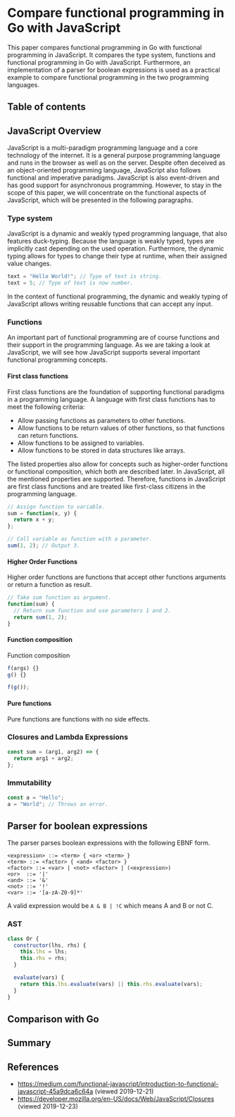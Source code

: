 # Compare functional programming in Go with JavaScript

This paper compares functional programming in Go with functional programming in JavaScript.
It compares the type system, functions and functional programming in Go with JavaScript.
Furthermore, an implementation of a parser for boolean expressions is used as a practical example to compare functional programming in the two programming languages.

<!-- Paper will answer the question what functional concepts are present in javascript and which possibilities there are. -->

## Table of contents

<!-- TODO -->

## JavaScript Overview

JavaScript is a multi-paradigm programming language and a core technology of the internet.
It is a general purpose programming language and runs in the browser as well as on the server.
Despite often deceived as an object-oriented programming language, JavaScript also follows functional and imperative paradigms.
JavaScript is also event-driven and has good support for asynchronous programming.
However, to stay in the scope of this paper, we will concentrate on the functional aspects of JavaScript, which will be presented in the following paragraphs.

<!-- Functions -->
<!-- Lambdas/closures -->
<!-- Higher order functions -->
<!-- Sum/product types -->
<!-- Immutable types -->
<!-- Pattern matching -->
<!-- Monads -->
<!-- Function literals -->
<!-- Currying -->

### Type system

JavaScript is a dynamic and weakly typed programming language, that also features duck-typing.
Because the language is weakly typed, types are implicitly cast depending on the used operation.
Furthermore, the dynamic typing allows for types to change their type at runtime, when their assigned value changes.

<!-- TODO Code example. -->

```javascript
text = "Hello World!"; // Type of text is string.
text = 5; // Type of text is now number.
```

In the context of functional programming, the dynamic and weakly typing of JavaScript allows writing reusable functions that can accept any input.

<!-- TODO Describe why this helps with functional programming. Untyped lambda calculus. -->

### Functions

An important part of functional programming are of course functions and their support in the programming language.
As we are taking a look at JavaScript, we will see how JavaScript supports several important functional programming concepts.

#### First class functions

First class functions are the foundation of supporting functional paradigms in a programming language.
A language with first class functions has to meet the following criteria:

- Allow passing functions as parameters to other functions.
- Allow functions to be return values of other functions, so that functions can return functions.
- Allow functions to be assigned to variables.
- Allow functions to be stored in data structures like arrays.

The listed properties also allow for concepts such as higher-order functions or functional composition, which both are described later.
In JavaScript, all the mentioned properties are supported.
Therefore, functions in JavaScript are first class functions and are treated like first-class citizens in the programming language.

<!-- TODO Code example. -->

```javascript
// Assign function to variable.
sum = function(x, y) {
  return x + y;
};

// Call variable as function with a parameter.
sum(1, 2); // Output 3.
```

#### Higher Order Functions

Higher order functions are functions that accept other functions arguments or return a function as result.

```javascript
// Take sum function as argument.
function(sum) {
  // Return sum function and use parameters 1 and 2.
  return sum(1, 2);
}
```

#### Function composition

Function composition

```javascript
f(args) {}
g() {}

f(g());
```

#### Pure functions

Pure functions are functions with no side effects.

### Closures and Lambda Expressions

<!-- ES6 arrow functions -->

```javascript
const sum = (arg1, arg2) => {
  return arg1 + arg2;
};
```

### Immutability

<!-- ES6 const keyword -->

```javascript
const a = "Hello";
a = "World"; // Throws an error.
```

## Parser for boolean expressions

The parser parses boolean expressions with the following EBNF form.

```
<expression> ::= <term> { <or> <term> }
<term> ::= <factor> { <and> <factor> }
<factor> ::= <var> | <not> <factor> | (<expression>)
<or>  ::= '|'
<and> ::= '&'
<not> ::= '!'
<var> ::= '[a-zA-Z0-9]*'
```

A valid expression would be `A & B | !C` which means A and B or not C.

### AST

```javascript
class Or {
  constructor(lhs, rhs) {
    this.lhs = lhs;
    this.rhs = rhs;
  }

  evaluate(vars) {
    return this.lhs.evaluate(vars) || this.rhs.evaluate(vars);
  }
}
```

## Comparison with Go

## Summary

## References

- <https://medium.com/functional-javascript/introduction-to-functional-javascript-45a9dca6c64a> (viewed 2019-12-21)
- <https://developer.mozilla.org/en-US/docs/Web/JavaScript/Closures> (viewed 2019-12-23)
